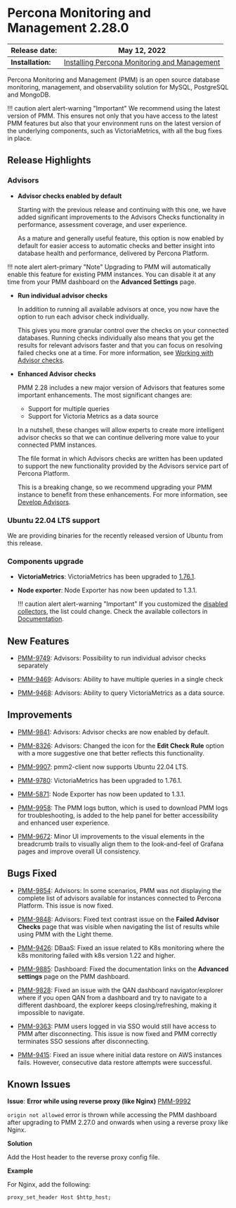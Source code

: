 # Percona Monitoring and Management 2.28.0

| **Release date:** | May 12, 2022                                                                                    |
| ----------------- | ----------------------------------------------------------------------------------------------- |
| **Installation:** | [Installing Percona Monitoring and Management](https://www.percona.com/software/pmm/quickstart) |

Percona Monitoring and Management (PMM) is an open source database monitoring, management, and observability solution for MySQL, PostgreSQL and MongoDB.

!!! caution alert alert-warning "Important"
    We recommend using the latest version of PMM. This ensures not only that you have access to the latest PMM features but also that your environment runs on the latest version of the underlying components, such as VictoriaMetrics, with all the bug fixes in place.

## Release Highlights

### Advisors

- **Advisor checks enabled by default**

  Starting with the previous release and continuing with this one, we have added significant improvements to the Advisors Checks functionality in performance, assessment coverage, and user experience.

  As a mature and generally useful feature, this option is now enabled by default for easier access to automatic checks and better insight into database health and performance, delivered by Percona Platform.

!!! note alert alert-primary "Note"
    Upgrading to PMM will automatically enable this feature for existing PMM instances. You can disable it at any time from your PMM dashboard on the **Advanced Settings** page.

- **Run individual advisor checks**

  In addition to running all available advisors at once, you now have the option to run each advisor check individually.

  This gives you more granular control over the checks on your connected databases. Running checks individually also means that you get the results for relevant advisors faster and that you can focus on resolving failed checks one at a time. For more information, see [Working with Advisor checks](https://docs.percona.com/percona-monitoring-and-management/how-to/advisors.html).

- **Enhanced Advisor checks**

  PMM 2.28 includes a new major version of Advisors that features some important enhancements. The most significant changes are:

  - Support for multiple queries
  - Support for Victoria Metrics as a data source

  In a nutshell, these changes will allow experts to create more intelligent advisor checks so that we can continue delivering more value to your connected PMM instances.

  The file format in which Advisors checks are written has been updated to support the new functionality provided by the Advisors service part of Percona Platform.

  This is a breaking change, so we recommend upgrading your PMM instance to benefit from these enhancements. For more information, see [Develop Advisors](https://docs.percona.com/percona-monitoring-and-management/details/develop-checks.html).

### Ubuntu 22.04 LTS support

We are providing binaries for the recently released version of Ubuntu from this release.

### Components upgrade

- **VictoriaMetrics**: VictoriaMetrics has been upgraded to [1.76.1](https://github.com/VictoriaMetrics/VictoriaMetrics/releases/tag/v1.76.1).

- **Node exporter**: Node Exporter has now been updated to 1.3.1.

    !!! caution alert alert-warning "Important"
        If you customized the [disabled collectors](https://docs.percona.com/percona-monitoring-and-management/details/commands/pmm-admin.html#disable-collectors), the list could change. Check the available collectors in [Documentation](https://github.com/percona/node_exporter/blob/main/README.md#collectors).

## New Features

- [PMM-9749](https://jira.percona.com/browse/PMM-9849): Advisors: Possibility to run individual advisor checks separately

- [PMM-9469](https://jira.percona.com/browse/PMM-9469): Advisors: Ability to have multiple queries in a single check

- [PMM-9468](https://jira.percona.com/browse/PMM-9468): Advisors: Ability to query VictoriaMetrics as a data source.

## Improvements

- [PMM-9841](https://jira.percona.com/browse/PMM-9841): Advisors: Advisor checks are now enabled by default.

- [PMM-8326](https://jira.percona.com/browse/PMM-8326): Advisors: Changed the icon for the **Edit Check Rule** option with a more suggestive one that better reflects this functionality.

- [PMM-9907](https://jira.percona.com/browse/PMM-9907): pmm2-client now supports Ubuntu 22.04 LTS.

- [PMM-9780](https://jira.percona.com/browse/PMM-9780): VictoriaMetrics has been upgraded to 1.76.1.

- [PMM-5871](https://jira.percona.com/browse/PMM-5871): Node Exporter has now been updated to 1.3.1.

- [PMM-9958](https://jira.percona.com/browse/PMM-9958): The PMM logs button, which is used to download PMM logs for troubleshooting, is added to the help panel for better accessibility and enhanced user experience.
- [PMM-9672](https://jira.percona.com/browse/PMM-9672): Minor UI improvements to the visual elements in the breadcrumb trails to visually align them to the look-and-feel of Grafana pages and improve overall UI consistency.

## Bugs Fixed

- [PMM-9854](https://jira.percona.com/browse/PMM-9854): Advisors: In some scenarios, PMM was not displaying the complete list of advisors available for instances connected to Percona Platform. This issue is now fixed.

- [PMM-9848](https://jira.percona.com/browse/PMM-9848): Advisors: Fixed text contrast issue on the **Failed Advisor Checks** page that was visible when navigating the list of results while using PMM with the Light theme.

- [PMM-9426](https://jira.percona.com/browse/PMM-9426): DBaaS: Fixed an issue related to K8s monitoring where the k8s monitoring failed with k8s version 1.22 and higher.

- [PMM-9885](https://jira.percona.com/browse/PMM-9885): Dashboard: Fixed the documentation links on the **Advanced settings** page on the PMM dashboard.

- [PMM-9828](https://jira.percona.com/browse/PMM-9828): Fixed an issue with the QAN dashboard navigator/explorer where if you open QAN from a dashboard and try to navigate to a different dashboard, the explorer keeps closing/refreshing, making it impossible to navigate.
- [PMM-9363](https://jira.percona.com/browse/PMM-9363): PMM users logged in via SSO would still have access to PMM after disconnecting. This issue is now fixed and PMM correctly terminates SSO sessions after disconnecting.

- [PMM-9415](https://jira.percona.com/browse/PMM-9415): Fixed an issue where initial data restore on AWS instances fails. However, consecutive data restore attempts were successful.


## Known Issues

**Issue**: **Error while using reverse proxy (like Nginx)** [PMM-9992](https://jira.percona.com/browse/PMM-9992)

`origin not allowed` error is thrown while accessing the PMM dashboard after upgrading to PMM 2.27.0 and onwards when using a reverse proxy like Nginx.

**Solution**

Add the Host header to the reverse proxy config file.

**Example** 

For Nginx, add the following:

`proxy_set_header Host $http_host;`